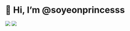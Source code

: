 # 👋 Hi, I’m @soyeonprincesss


<img src="https://img.shields.io/badge/python-pink?style=flat&logo=python&logoColor=F1007E"/>
<img src="https://img.shields.io/badge/javaScript-pink?style=flat&logo=javaScript&logoColor=BC52EE"/>
